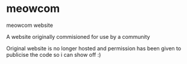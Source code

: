 # meowcom
 meowcom website

A website originally commisioned for use by a community

Original website is no longer hosted and permission has been given to publicise the code so i can show off :)
